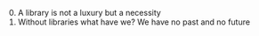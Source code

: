 0. A library is not a luxury but a necessity
1. Without libraries what have we? We have no past and no future
